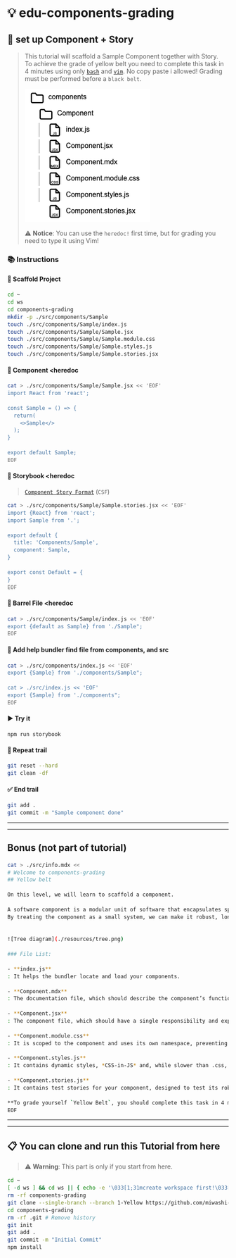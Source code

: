 # 💡 edu-components-grading

## 👣 set up Component + Story

> This tutorial will scaffold a Sample Component together with Story.  
> To achieve the grade of yellow belt you need to complete this task in 4 minutes using only [`bash`](https://www.gnu.org/s/bash/manual/bash.html) and [`vim`](https://www.vim.org).
> No copy paste i allowed!
> Grading must be performed before a `black belt`.
>   
> ![Tree diagram](./resources/tree.png)
>  
> ⚠️ **Notice**: You can use the `heredoc!` first time, but for grading you need to type it using Vim!

### 📚 Instructions

#### 🦶 Scaffold Project

```bash
cd ~
cd ws
cd components-grading
mkdir -p ./src/components/Sample
touch ./src/components/Sample/index.js
touch ./src/components/Sample/Sample.jsx
touch ./src/components/Sample/Sample.module.css
touch ./src/components/Sample/Sample.styles.js
touch ./src/components/Sample/Sample.stories.jsx
```

#### 🦶 Component <heredoc

```bash
cat > ./src/components/Sample/Sample.jsx << 'EOF'
import React from 'react';

const Sample = () => {
  return(
    <>Sample</>
  );
}

export default Sample;
EOF
```

#### 🦶 Storybook <heredoc

> [`Component Story Format`](https://storybook.js.org/docs/api/csf) (`CSF`)

```bash
cat > ./src/components/Sample/Sample.stories.jsx << 'EOF'
import {React} from 'react';
import Sample from '.';

export default {
  title: 'Components/Sample',
  component: Sample,
}

export const Default = {
}
EOF
```

#### 🦶 Barrel File <heredoc

```bash
cat > ./src/components/Sample/index.js << 'EOF'
export {default as Sample} from './Sample";
EOF
```

#### 🦶 Add help bundler find file from components, and src

```bash
cat > ./src/components/index.js << 'EOF'
export {Sample} from './components/Sample";

cat > ./src/index.js << 'EOF'
export {Sample} from './components";
EOF
```

#### ▶️ Try it

```
npm run storybook
```


#### 🔄 Repeat trail

```bash
git reset --hard
git clean -df
```

#### ✅ End trail

```bash
git add .
git commit -m "Sample component done"
```
---
---

## Bonus (not part of tutorial)

```bash
cat > ./src/info.mdx <<
# Welcome to components-grading
## Yellow belt

On this level, we will learn to scaffold a component.

A software component is a modular unit of software that encapsulates specific functionality. The desired characteristics of a component are reusability and maintainability.
By treating the component as a small system, we can make it robust, long-living, and reusable.


![Tree diagram](./resources/tree.png)

### File List:

- **index.js**
: It helps the bundler locate and load your components.

- **Component.mdx**
: The documentation file, which should describe the component’s functionality and usage.

- **Component.jsx**
: The component file, which should have a single responsibility and export the component by default for the bundler to locate.

- **Component.module.css**
: It is scoped to the component and uses its own namespace, preventing CSS collision.

- **Component.styles.js**
: It contains dynamic styles, *CSS-in-JS* and, while slower than .css, can offer more flexibility. It is typically used less frequently, but the file must exist for quality even when not used.

- **Component.stories.js**
: It contains test stories for your component, designed to test its robustness. If the component passes all tests without issues, it has succeeded.

**To grade yourself `Yellow Belt`, you should complete this task in 4 minutes using only Vim and a terminal.**. Grading must be performed before a `black belt`.
EOF
```

---
---

## 📋 You can clone and run this Tutorial from here

> ⚠️ **Warning**: This part is only if you start from here.

```bash
cd ~
[ -d ws ] && cd ws || { echo -e '\033[1;31mcreate workspace first!\033[0m'; return 1; }
rm -rf components-grading
git clone --single-branch --branch 1-Yellow https://github.com/miwashi-edu/edu-components-grading.git components-grading
cd components-grading
rm -rf .git # Remove history
git init
git add .
git commit -m "Initial Commit"
npm install
```
